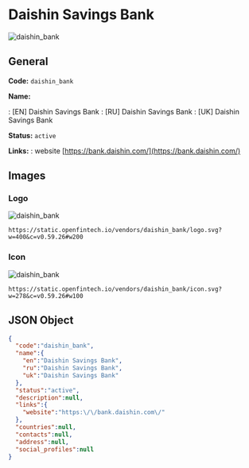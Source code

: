 
# Daishin Savings Bank 
![daishin_bank](https://static.openfintech.io/vendors/daishin_bank/logo.svg?w=400&c=v0.59.26#w200)  

## General 
 
**Code:** `daishin_bank` 
 
**Name:** 
 
:	[EN] Daishin Savings Bank 
:	[RU] Daishin Savings Bank 
:	[UK] Daishin Savings Bank 
 
**Status:** `active` 
 
**Links:** 
: website [https://bank.daishin.com/](https://bank.daishin.com/) 
 

## Images 

### Logo 
 
![daishin_bank](https://static.openfintech.io/vendors/daishin_bank/logo.svg?w=400&c=v0.59.26#w200)  

```
https://static.openfintech.io/vendors/daishin_bank/logo.svg?w=400&c=v0.59.26#w200
```  

### Icon 
 
![daishin_bank](https://static.openfintech.io/vendors/daishin_bank/icon.svg?w=278&c=v0.59.26#w100)  

```
https://static.openfintech.io/vendors/daishin_bank/icon.svg?w=278&c=v0.59.26#w100
```  

## JSON Object 

```json
{
  "code":"daishin_bank",
  "name":{
    "en":"Daishin Savings Bank",
    "ru":"Daishin Savings Bank",
    "uk":"Daishin Savings Bank"
  },
  "status":"active",
  "description":null,
  "links":{
    "website":"https:\/\/bank.daishin.com\/"
  },
  "countries":null,
  "contacts":null,
  "address":null,
  "social_profiles":null
}
```  

